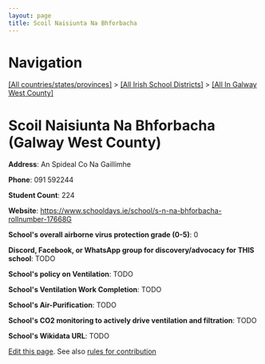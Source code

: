```yaml
---
layout: page
title: Scoil Naisiunta Na Bhforbacha
---
```

# Navigation

[[All countries/states/provinces]](../../..) > [[All Irish School Districts]](../..) > [[All In Galway West County]](..)

# Scoil Naisiunta Na Bhforbacha (Galway West County)

**Address**: An Spideal Co Na Gaillimhe

**Phone**: 091 592244

**Student Count**: 224

**Website**: <https://www.schooldays.ie/school/s-n-na-bhforbacha-rollnumber-17668G>

**School's overall airborne virus protection grade (0-5)**: 0

**Discord, Facebook, or WhatsApp group for discovery/advocacy for THIS school**: TODO

**School's policy on Ventilation**: TODO

**School's Ventilation Work Completion**: TODO

**School's Air-Purification**: TODO

**School's CO2 monitoring to actively drive ventilation and filtration**: TODO

**School's Wikidata URL**: TODO


[Edit this page](https://github.com/ventilate-schools/Ireland/edit/main/./Galway_West_County/Scoil_Naisiunta_Na_Bhforbacha.md). See also [rules for contribution](../../../contribution-rules/)